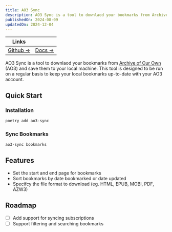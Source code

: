 ```yaml
---
title: AO3 Sync
description: AO3 Sync is a tool to downlaod your bookmarks from Archive of Our Own (AO3) and save them to your local machine.
publishedOn: 2024-08-09
updatedOn: 2024-12-04
---
```


| Links | |
| ------ | ------- |
| [Github →](https://github.com/thalida/ao3-sync) | [Docs →](https://thalida.github.io/ao3-sync/) |

AO3 Sync is a tool to downlaod your bookmarks from [Archive of Our Own](https://archiveofourown.org) (AO3)
and save them to your local machine. This tool is designed to be run on a regular basis to
keep your local bookmarks up-to-date with your AO3 account.

## Quick Start

### Installation

```bash
poetry add ao3-sync
```

### Sync Bookmarks

```bash
ao3-sync bookmarks
```

## Features

- Set the start and end page for bookmarks
- Sort bookmarks by date bookmarked or date updated
- Specifcy the file format to download (eg. HTML, EPUB, MOBI, PDF, AZW3)

## Roadmap

- [ ] Add support for syncing subscriptions
- [ ] Support filtering and searching bookmarks
